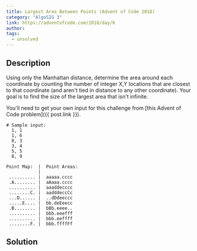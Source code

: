 ```yaml
---
title: Largest Area Between Points (Advent of Code 2018)
category: "AlgoSIG 3"
link: https://adventofcode.com/2018/day/6
author:
tags:
  - unsolved
---
```


## Description

Using only the Manhattan distance, determine the area around each coordinate by counting the number of integer X,Y locations that are closest to that coordinate (and aren't tied in distance to any other coordinate). Your goal is to find the size of the largest area that isn't infinite.

You'll need to get your own input for this challenge from [this Advent of Code problem]({{ post.link }}).

```
# Sample input:
  1, 1
  1, 6
  8, 3
  3, 4
  5, 5
  8, 9
```

```
Point Map:  |  Point Areas:
            |
 .......... |  aaaaa.cccc
 .A........ |  aAaaa.cccc
 .......... |  aaaddecccc
 ........C. |  aadddeccCc
 ...D...... |  ..dDdeeccc
 .....E.... |  bb.deEeecc
 .B........ |  bBb.eeee..
 .......... |  bbb.eeefff
 .......... |  bbb.eeffff
 ........F. |  bbb.ffffFf
```

## Solution
